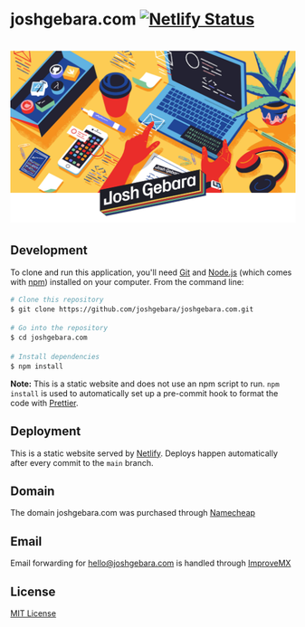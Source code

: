 # joshgebara.com [![Netlify Status](https://api.netlify.com/api/v1/badges/9ca44667-87d0-46d2-bce6-ce71edbd181b/deploy-status)](https://app.netlify.com/sites/eager-panini-82c9c6/deploys)

<h1 align="center">
  <img src="./assets/img/backgroundWithLogo.png" alt="Josh Gebara" width="1000">
</h1>

## Development

To clone and run this application, you'll need [Git](https://git-scm.com) and [Node.js](https://nodejs.org/en/download/) (which comes with [npm](http://npmjs.com)) installed on your computer. From the command line:

```bash
# Clone this repository
$ git clone https://github.com/joshgebara/joshgebara.com.git

# Go into the repository
$ cd joshgebara.com

# Install dependencies
$ npm install
```

**Note:** This is a static website and does not use an npm script to run. `npm install` is used to automatically set up a pre-commit hook to format the code with [Prettier](https://prettier.io/).

## Deployment
This is a static website served by [Netlify](https://www.netlify.com/). Deploys happen automatically after every commit to the `main` branch.

## Domain
The domain joshgebara.com was purchased through [Namecheap](https://www.namecheap.com/)

## Email
Email forwarding for hello@joshgebara.com is handled through [ImproveMX](https://improvmx.com/)


## License
[MIT License](./LICENSE)
